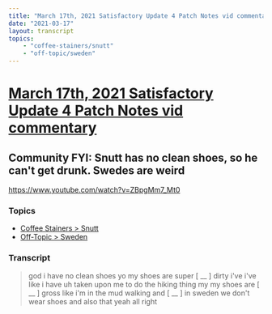 ```yaml
---
title: "March 17th, 2021 Satisfactory Update 4 Patch Notes vid commentary Community FYI: Snutt has no clean shoes, so he can't get drunk. Swedes are weird"
date: "2021-03-17"
layout: transcript
topics:
    - "coffee-stainers/snutt"
    - "off-topic/sweden"
---
```

# [March 17th, 2021 Satisfactory Update 4 Patch Notes vid commentary](../2021-03-17.md)
## Community FYI: Snutt has no clean shoes, so he can't get drunk. Swedes are weird
https://www.youtube.com/watch?v=ZBpgMm7_Mt0

### Topics
* [Coffee Stainers > Snutt](../topics/coffee-stainers/snutt.md)
* [Off-Topic > Sweden](../topics/off-topic/sweden.md)

### Transcript

> god i have no clean shoes yo my shoes are super [ __ ] dirty i've i've like i have uh taken upon me to do the hiking thing my my shoes are [ __ ] gross like i'm in the mud walking and [ __ ] in sweden we don't wear shoes and also that yeah all right
